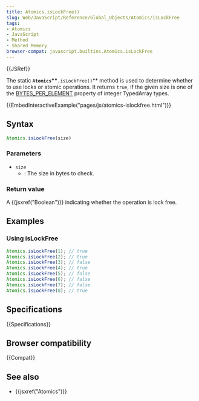 ```yaml
---
title: Atomics.isLockFree()
slug: Web/JavaScript/Reference/Global_Objects/Atomics/isLockFree
tags:
- Atomics
- JavaScript
- Method
- Shared Memory
browser-compat: javascript.builtins.Atomics.isLockFree
---
```

{{JSRef}}

The static **`Atomics`\*\***`.isLockFree()`\*\* method is used to determine
whether to use locks or atomic operations. It returns `true`, if the given size
is one of the
[BYTES_PER_ELEMENT](/en-US/docs/Web/JavaScript/Reference/Global_Objects/TypedArray/BYTES_PER_ELEMENT)
property of integer TypedArray types.

{{EmbedInteractiveExample("pages/js/atomics-islockfree.html")}}

## Syntax

```js
Atomics.isLockFree(size)
```

### Parameters

*   `size`
    *   : The size in bytes to check.

### Return value

A {{jsxref("Boolean")}} indicating whether the operation is lock free.

## Examples

### Using isLockFree

```js
Atomics.isLockFree(1); // true
Atomics.isLockFree(2); // true
Atomics.isLockFree(3); // false
Atomics.isLockFree(4); // true
Atomics.isLockFree(5); // false
Atomics.isLockFree(6); // false
Atomics.isLockFree(7); // false
Atomics.isLockFree(8); // true
```

## Specifications

{{Specifications}}

## Browser compatibility

{{Compat}}

## See also

*   {{jsxref("Atomics")}}
